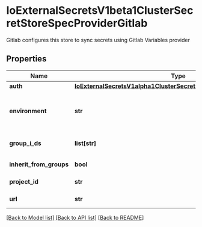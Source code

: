 # IoExternalSecretsV1beta1ClusterSecretStoreSpecProviderGitlab

Gitlab configures this store to sync secrets using Gitlab Variables provider
## Properties
Name | Type | Description | Notes
------------ | ------------- | ------------- | -------------
**auth** | [**IoExternalSecretsV1alpha1ClusterSecretStoreSpecProviderGitlabAuth**](IoExternalSecretsV1alpha1ClusterSecretStoreSpecProviderGitlabAuth.md) |  | 
**environment** | **str** | Environment environment_scope of gitlab CI/CD variables (Please see https://docs.gitlab.com/ee/ci/environments/#create-a-static-environment on how to create environments) | [optional] 
**group_i_ds** | **list[str]** | GroupIDs specify, which gitlab groups to pull secrets from. Group secrets are read from left to right followed by the project variables. | [optional] 
**inherit_from_groups** | **bool** | InheritFromGroups specifies whether parent groups should be discovered and checked for secrets. | [optional] 
**project_id** | **str** | ProjectID specifies a project where secrets are located. | [optional] 
**url** | **str** | URL configures the GitLab instance URL. Defaults to https://gitlab.com/. | [optional] 

[[Back to Model list]](../README.md#documentation-for-models) [[Back to API list]](../README.md#documentation-for-api-endpoints) [[Back to README]](../README.md)


